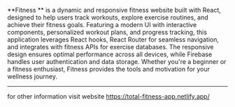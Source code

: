**Fitness ** is a dynamic and responsive fitness website built with React, designed to help users track workouts, explore exercise routines, and achieve their fitness goals. Featuring a modern UI with interactive components, personalized workout plans, and progress tracking, this application leverages React hooks, React Router for seamless navigation, and integrates with fitness APIs for exercise databases. The responsive design ensures optimal performance across all devices, while Firebase handles user authentication and data storage. Whether you're a beginner or a fitness enthusiast, Fitness  provides the tools and motivation for your wellness journey.

---
for other information visit website https://total-fitness-app.netlify.app/
